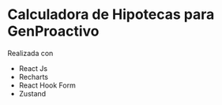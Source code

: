 # Calculadora de Hipotecas para GenProactivo

Realizada con

- React Js
- Recharts
- React Hook Form
- Zustand

